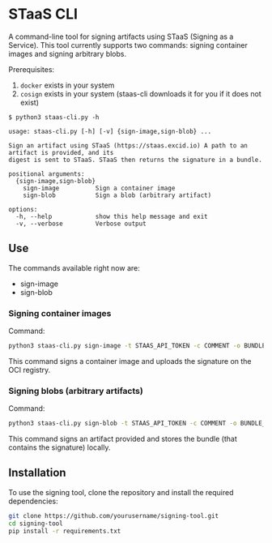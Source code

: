 # STaaS CLI

A command-line tool for signing artifacts using STaaS (Signing as a Service). This tool currently supports two commands: signing container images and signing arbitrary blobs.

Prerequisites: 
1. `docker` exists in your system
2. `cosign` exists in your system (staas-cli downloads it for you if it does not exist)  

```text
$ python3 staas-cli.py -h

usage: staas-cli.py [-h] [-v] {sign-image,sign-blob} ...

Sign an artifact using STaaS (https://staas.excid.io) A path to an artifact is provided, and its
digest is sent to STaaS. STaaS then returns the signature in a bundle.

positional arguments:
  {sign-image,sign-blob}
    sign-image          Sign a container image
    sign-blob           Sign a blob (arbitrary artifact)

options:
  -h, --help            show this help message and exit
  -v, --verbose         Verbose output
```

## Use

The commands available right now are:
- sign-image
- sign-blob

### Signing container images

Command:

```sh
python3 staas-cli.py sign-image -t STAAS_API_TOKEN -c COMMENT -o BUNDLE_OUTPUT_FILE IMAGE
```
This command signs a container image and uploads the signature on the OCI registry.

### Signing blobs (arbitrary artifacts)

Command:

```sh
python3 staas-cli.py sign-blob -t STAAS_API_TOKEN -c COMMENT -o BUNDLE_OUTPUT_FILE PATH_TO_ARTIFACT
```
This command signs an artifact provided and stores the bundle (that contains the signature) locally.

## Installation

To use the signing tool, clone the repository and install the required dependencies:

```bash
git clone https://github.com/yourusername/signing-tool.git
cd signing-tool
pip install -r requirements.txt
